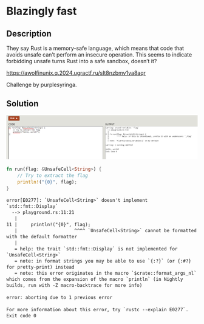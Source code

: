 # Blazingly fast

## Description

They say Rust is a memory-safe language, which means that code that avoids unsafe can’t perform an insecure operation. This seems to indicate forbidding unsafe turns Rust into a safe sandbox, doesn’t it?

<https://awolfinunix.q.2024.ugractf.ru/slt8nzbmv1va8aqr>

Challenge by purplesyringa.

## Solution

![Rust Playground](bf1.png)

```rust
fn run(flag: &UnsafeCell<String>) {
    // Try to extract the flag
    println!("{0}", flag);
}
```

```text
error[E0277]: `UnsafeCell<String>` doesn't implement `std::fmt::Display`
  --> playground.rs:11:21
   |
11 |     println!("{0}", flag);
   |                     ^^^^ `UnsafeCell<String>` cannot be formatted with the default formatter
   |
   = help: the trait `std::fmt::Display` is not implemented for `UnsafeCell<String>`
   = note: in format strings you may be able to use `{:?}` (or {:#?} for pretty-print) instead
   = note: this error originates in the macro `$crate::format_args_nl` which comes from the expansion of the macro `println` (in Nightly builds, run with -Z macro-backtrace for more info)

error: aborting due to 1 previous error

For more information about this error, try `rustc --explain E0277`.
Exit code 0
```

